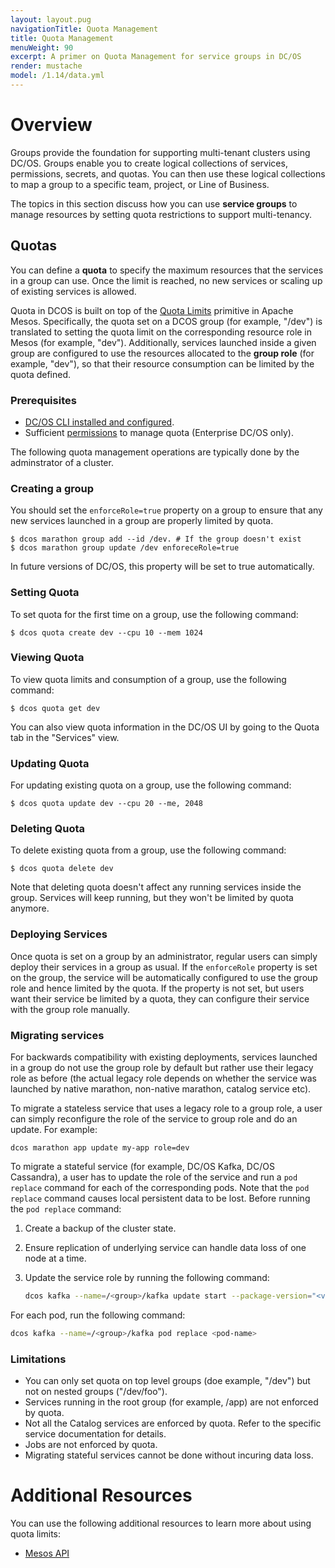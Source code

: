 ```yaml
---
layout: layout.pug
navigationTitle: Quota Management
title: Quota Management
menuWeight: 90
excerpt: A primer on Quota Management for service groups in DC/OS
render: mustache
model: /1.14/data.yml
---
```


# Overview
Groups provide the foundation for supporting multi-tenant clusters using DC/OS. Groups enable you to create logical collections of services, permissions, secrets, and quotas. You can then use these logical collections to map a group to a specific team, project, or Line of Business.

The topics in this section discuss how you can use **service groups** to manage resources by setting quota restrictions to support multi-tenancy.


## Quotas
You can define a **quota** to specify the maximum resources that the services in a group can use. Once the limit is reached, no new services or scaling up of existing services is allowed.

Quota in DCOS is built on top of the [Quota Limits](https://mesos.apache.org/documentation/latest/quota/)  primitive in Apache Mesos. Specifically, the quota set on a DCOS group (for example, "/dev") is translated to setting the quota limit on the corresponding resource role in Mesos (for example, "dev"). Additionally, services launched inside a given group are configured to use the resources allocated to the **group role** (for example, "dev"), so that their resource consumption can be limited by the quota defined.


### Prerequisites

*   [DC/OS CLI installed and configured](/1.14/cli/).
*   Sufficient [permissions](/1.14/security/ent/perms-reference) to manage quota (Enterprise DC/OS only).

The following quota management operations are typically done by the adminstrator of a cluster.

### Creating a group

You should set the `enforceRole=true` property on a group to ensure that any new services launched in a group are properly limited by quota.

```
$ dcos marathon group add --id /dev. # If the group doesn't exist
$ dcos marathon group update /dev enforeceRole=true
```

In future versions of DC/OS, this property will be set to true automatically.

### Setting Quota

To set quota for the first time on a group, use the following command:

```
$ dcos quota create dev --cpu 10 --mem 1024
```

### Viewing Quota
To view quota limits and consumption of a group, use the following command:

```
$ dcos quota get dev
```

You can also view quota information in the DC/OS UI by going to the Quota tab in the "Services" view.


### Updating Quota
For updating existing quota on a group, use the following command:

```
$ dcos quota update dev --cpu 20 --me, 2048
```

### Deleting Quota
To delete existing quota from a group, use the following command:

```
$ dcos quota delete dev
```

Note that deleting quota doesn't affect any running services inside the group. Services will keep running, but they won't be limited by quota anymore.


### Deploying Services
Once quota is set on a group by an administrator, regular users can simply deploy their services in a group as usual. If the `enforceRole` property is set on the group, the service will be automatically configured to use the group role and hence limited by the quota. If the property is not set, but users want their service be limited by a quota, they can configure their service with the group role manually.

### Migrating services

For backwards compatibility with existing deployments, services launched in a group do not use the group role by default but rather use their legacy role as before (the actual legacy role depends on whether the service was launched by native marathon, non-native marathon, catalog service etc).

To migrate a stateless service that uses a legacy role to a group role, a user can simply reconfigure the role of the service to group role and do an update.
For example:

```
dcos marathon app update my-app role=dev
```

To migrate a stateful service (for example, DC/OS Kafka, DC/OS Cassandra), a user has to update the role of the service and run a `pod replace` command for each of the corresponding pods. Note that the `pod replace` command causes local persistent data to be lost.
Before running the `pod replace` command:

1. Create a backup of the cluster state.
1. Ensure replication of underlying service can handle data loss of one node at a time.
1. Update the service role by running the following command:

    ```bash
    dcos kafka --name=/<group>/kafka update start --package-version="<version-supporting-group-role>" 
    ```

For each pod, run the following command:

```bash
dcos kafka --name=/<group>/kafka pod replace <pod-name>

```

### Limitations

* You can only set quota on top level groups (doe example, "/dev") but not on nested groups ("/dev/foo").
* Services running in the root group (for example, /app) are not enforced by quota.
* Not all the Catalog services are enforced by quota. Refer to the specific service documentation for details.
* Jobs are not enforced by quota.
* Migrating stateful services cannot be done without incuring data loss.

# Additional Resources
You can use the following additional resources to learn more about using quota limits:

- [Mesos API](https://mesos.apache.org/documentation/latest/quota/)


